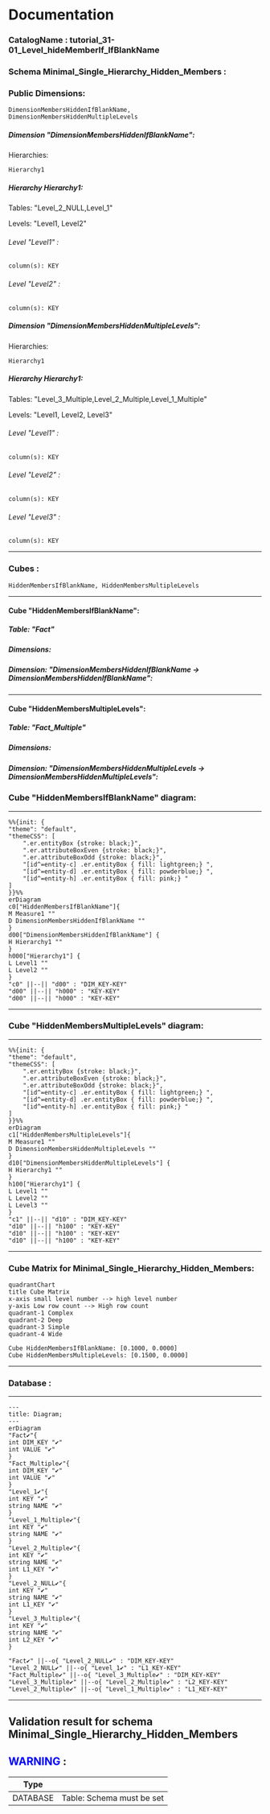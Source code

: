 # Documentation
### CatalogName : tutorial_31-01_Level_hideMemberIf_IfBlankName
### Schema Minimal_Single_Hierarchy_Hidden_Members : 
### Public Dimensions:

    DimensionMembersHiddenIfBlankName, DimensionMembersHiddenMultipleLevels

##### Dimension "DimensionMembersHiddenIfBlankName":

Hierarchies:

    Hierarchy1

##### Hierarchy Hierarchy1:

Tables: "Level_2_NULL,Level_1"

Levels: "Level1, Level2"

###### Level "Level1" :

    column(s): KEY

###### Level "Level2" :

    column(s): KEY

##### Dimension "DimensionMembersHiddenMultipleLevels":

Hierarchies:

    Hierarchy1

##### Hierarchy Hierarchy1:

Tables: "Level_3_Multiple,Level_2_Multiple,Level_1_Multiple"

Levels: "Level1, Level2, Level3"

###### Level "Level1" :

    column(s): KEY

###### Level "Level2" :

    column(s): KEY

###### Level "Level3" :

    column(s): KEY

---
### Cubes :

    HiddenMembersIfBlankName, HiddenMembersMultipleLevels

---
#### Cube "HiddenMembersIfBlankName":

    

##### Table: "Fact"

##### Dimensions:
##### Dimension: "DimensionMembersHiddenIfBlankName -> DimensionMembersHiddenIfBlankName":

---
#### Cube "HiddenMembersMultipleLevels":

    

##### Table: "Fact_Multiple"

##### Dimensions:
##### Dimension: "DimensionMembersHiddenMultipleLevels -> DimensionMembersHiddenMultipleLevels":

### Cube "HiddenMembersIfBlankName" diagram:

---

```mermaid
%%{init: {
"theme": "default",
"themeCSS": [
    ".er.entityBox {stroke: black;}",
    ".er.attributeBoxEven {stroke: black;}",
    ".er.attributeBoxOdd {stroke: black;}",
    "[id^=entity-c] .er.entityBox { fill: lightgreen;} ",
    "[id^=entity-d] .er.entityBox { fill: powderblue;} ",
    "[id^=entity-h] .er.entityBox { fill: pink;} "
]
}}%%
erDiagram
c0["HiddenMembersIfBlankName"]{
M Measure1 ""
D DimensionMembersHiddenIfBlankName ""
}
d00["DimensionMembersHiddenIfBlankName"] {
H Hierarchy1 ""
}
h000["Hierarchy1"] {
L Level1 ""
L Level2 ""
}
"c0" ||--|| "d00" : "DIM_KEY-KEY"
"d00" ||--|| "h000" : "KEY-KEY"
"d00" ||--|| "h000" : "KEY-KEY"
```
---
### Cube "HiddenMembersMultipleLevels" diagram:

---

```mermaid
%%{init: {
"theme": "default",
"themeCSS": [
    ".er.entityBox {stroke: black;}",
    ".er.attributeBoxEven {stroke: black;}",
    ".er.attributeBoxOdd {stroke: black;}",
    "[id^=entity-c] .er.entityBox { fill: lightgreen;} ",
    "[id^=entity-d] .er.entityBox { fill: powderblue;} ",
    "[id^=entity-h] .er.entityBox { fill: pink;} "
]
}}%%
erDiagram
c1["HiddenMembersMultipleLevels"]{
M Measure1 ""
D DimensionMembersHiddenMultipleLevels ""
}
d10["DimensionMembersHiddenMultipleLevels"] {
H Hierarchy1 ""
}
h100["Hierarchy1"] {
L Level1 ""
L Level2 ""
L Level3 ""
}
"c1" ||--|| "d10" : "DIM_KEY-KEY"
"d10" ||--|| "h100" : "KEY-KEY"
"d10" ||--|| "h100" : "KEY-KEY"
"d10" ||--|| "h100" : "KEY-KEY"
```
---
### Cube Matrix for Minimal_Single_Hierarchy_Hidden_Members:
```mermaid
quadrantChart
title Cube Matrix
x-axis small level number --> high level number
y-axis Low row count --> High row count
quadrant-1 Complex
quadrant-2 Deep
quadrant-3 Simple
quadrant-4 Wide

Cube HiddenMembersIfBlankName: [0.1000, 0.0000]
Cube HiddenMembersMultipleLevels: [0.1500, 0.0000]
```
---
### Database :
---
```mermaid
---
title: Diagram;
---
erDiagram
"Fact✔"{
int DIM_KEY "✔"
int VALUE "✔"
}
"Fact_Multiple✔"{
int DIM_KEY "✔"
int VALUE "✔"
}
"Level_1✔"{
int KEY "✔"
string NAME "✔"
}
"Level_1_Multiple✔"{
int KEY "✔"
string NAME "✔"
}
"Level_2_Multiple✔"{
int KEY "✔"
string NAME "✔"
int L1_KEY "✔"
}
"Level_2_NULL✔"{
int KEY "✔"
string NAME "✔"
int L1_KEY "✔"
}
"Level_3_Multiple✔"{
int KEY "✔"
string NAME "✔"
int L2_KEY "✔"
}

"Fact✔" ||--o{ "Level_2_NULL✔" : "DIM_KEY-KEY"
"Level_2_NULL✔" ||--o{ "Level_1✔" : "L1_KEY-KEY"
"Fact_Multiple✔" ||--o{ "Level_3_Multiple✔" : "DIM_KEY-KEY"
"Level_3_Multiple✔" ||--o{ "Level_2_Multiple✔" : "L2_KEY-KEY"
"Level_2_Multiple✔" ||--o{ "Level_1_Multiple✔" : "L1_KEY-KEY"
```
---
## Validation result for schema Minimal_Single_Hierarchy_Hidden_Members
## <span style='color: blue;'>WARNING</span> : 
|Type|   |
|----|---|
|DATABASE|Table: Schema must be set|
